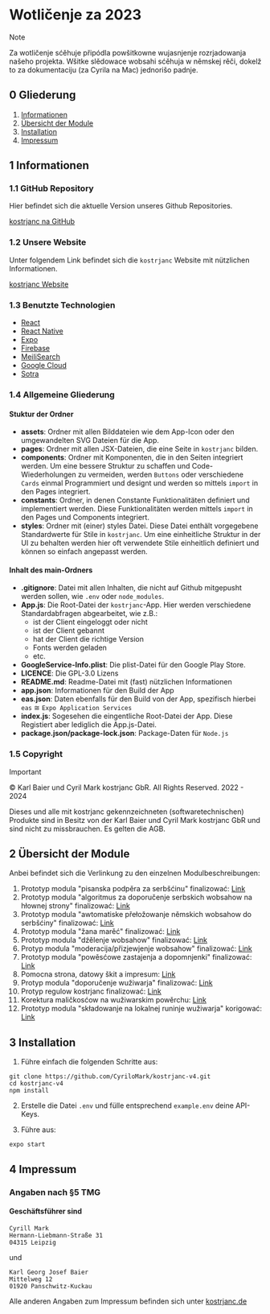 # Wotličenje za 2023

> [!NOTE]
> Za wotličenje sćěhuje připódla powšitkowne wujasnjenje rozrjadowanja našeho projekta. Wšitke slědowace wobsahi sćěhuja w němskej rěči, dokelž to za dokumentaciju (za Cyrila na Mac) jednorišo padnje.

## 0 Gliederung

1. [Informationen](./STIFTUNG-2023.md#1-informationen)
2. [Übersicht der Module](./STIFTUNG-2023.md#2-übersicht-der-module)
3. [Installation](./STIFTUNG-2023.md#3-installation)
4. [Impressum](./STIFTUNG-2023.md#4-impressum)

## 1 Informationen

### 1.1 GitHub Repository

Hier befindet sich die aktuelle Version unseres Github Repositories.

[kostrjanc na GitHub](https://github.com/CyriloMark/kostrjanc-v4)

### 1.2 Unsere Website

Unter folgendem Link befindet sich die `kostrjanc` Website mit nützlichen Informationen.

[kostrjanc Website](https://kostrjanc.de)

### 1.3 Benutzte Technologien

-   [React](https://legacy.reactjs.org)
-   [React Native](https://reactnative.dev)
-   [Expo](https://expo.dev)
-   [Firebase](https://firebase.google.com)
-   [MeiliSearch](https://www.meilisearch.com)
-   [Google Cloud](https://cloud.google.com)
-   [Sotra](https://sotra.app)

### 1.4 Allgemeine Gliederung

#### Stuktur der Ordner

-   **assets**: Ordner mit allen Bilddateien wie dem App-Icon oder den umgewandelten SVG Dateien für die App.
-   **pages**: Ordner mit allen JSX-Dateien, die eine Seite in `kostrjanc` bilden.
-   **components**: Ordner mit Komponenten, die in den Seiten integriert werden. Um eine bessere Struktur zu schaffen und Code-Wiederholungen zu vermeiden, werden `Buttons` oder verschiedene `Cards` einmal Programmiert und designt und werden so mittels `import` in den Pages integriert.
-   **constants**: Ordner, in denen Constante Funktionalitäten definiert und implementiert werden. Diese Funktionalitäten werden mittels `import` in den Pages und Components integriert.
-   **styles**: Ordner mit (einer) styles Datei. Diese Datei enthält vorgegebene Standardwerte für Stile in `kostrjanc`. Um eine einheitliche Struktur in der UI zu behalten werden hier oft verwendete Stile einheitlich definiert und können so einfach angepasst werden.

#### Inhalt des main-Ordners

-   **.gitignore**: Datei mit allen Inhalten, die nicht auf Github mitgepusht werden sollen, wie `.env` oder `node_modules`.
-   **App.js**: Die Root-Datei der `kostrjanc`-App. Hier werden verschiedene Standardabfragen abgearbeitet, wie z.B.:
    -   ist der Client eingeloggt oder nicht
    -   ist der Client gebannt
    -   hat der Client die richtige Version
    -   Fonts werden geladen
    -   etc.
-   **GoogleService-Info.plist**: Die plist-Datei für den Google Play Store.
-   **LICENCE**: Die GPL-3.0 Lizens
-   **README.md**: Readme-Datei mit (fast) nützlichen Informationen
-   **app.json**: Informationen für den Build der App
-   **eas.json**: Daten ebenfalls für den Build von der App, spezifisch hierbei `eas` $\cong$ `Expo Application Services`
-   **index.js**: Sogesehen die eingentliche Root-Datei der App. Diese Registiert aber lediglich die App.js-Datei.
-   **package.json/package-lock.json**: Package-Daten für `Node.js`

### 1.5 Copyright

> [!IMPORTANT]
> &copy; Karl Baier und Cyril Mark kostrjanc GbR. All Rights Reserved. 2022 - 2024

Dieses und alle mit kostrjanc gekennzeichneten (softwaretechnischen) Produkte sind in Besitz von der Karl Baier und Cyril Mark kostrjanc GbR und sind nicht zu missbrauchen. Es gelten die AGB.

## 2 Übersicht der Module

Anbei befindet sich die Verlinkung zu den einzelnen Modulbeschreibungen:

1. Prototyp modula "pisanska podpěra za serbšćinu" finalizować: [Link](./overview_modules/01_PISANSKA_PODPERA.md)
1. Prototyp modula "algoritmus za doporučenje serbskich wobsahow na hłownej strony" finalizować: [Link](./overview_modules/02_ALGORITMUS_DOPORUCENJE.md)
1. Prototyp modula "awtomatiske přełožowanje němskich wobsahow do serbšćiny" finalizować: [Link](./overview_modules/03_AWTOMATISKE_PROLOZOWANJE.md)
1. Prototyp modula "žana marěć" finalizować: [Link](./overview_modules/04_ZANA_MAREC.md)
1. Prototyp modula "dźělenje wobsahow" finalizować: [Link](./overview_modules/05_DZELENJE_WOBSAHOW.md)
1. Protyp modula "moderacija/přizjewjenje wobsahow" finalizować: [Link](./overview_modules/06_MODERACIJA.md)
1. Prototyp modula "powěsćowe zastajenja a dopomnjenki" finalizować: [Link](./overview_modules/07_POWESCE.md)
1. Pomocna strona, datowy škit a impresum: [Link](./overview_modules/08_POMOC_DATOSKIT.md)
1. Protyp modula "doporučenje wužiwarja" finalizować: [Link](./overview_modules/09_DOPORUCENJE_WUZIWARJA.md)
1. Protyp regulow kostrjanc finalizować: [Link](./overview_modules/10_REGULE.md)
1. Korektura maličkosćow na wužiwarskim powěrchu: [Link](./overview_modules/11_MALICKOSCE.md)
1. Prototyp modula "składowanje na lokalnej runinje wužiwarja" korigować: [Link](./overview_modules/12_SKLADOWANJE_LOKAL.md)

## 3 Installation

1. Führe einfach die folgenden Schritte aus:

```
git clone https://github.com/CyriloMark/kostrjanc-v4.git
cd kostrjanc-v4
npm install
```

2. Erstelle die Datei `.env` und fülle entsprechend `example.env` deine API-Keys.

3. Führe aus:

```
expo start
```

## 4 Impressum

### Angaben nach §5 TMG

#### Geschäftsführer sind

```
Cyrill Mark
Hermann-Liebmann-Straße 31
04315 Leipzig
```

und

```
Karl Georg Josef Baier
Mittelweg 12
01920 Panschwitz-Kuckau
```

Alle anderen Angaben zum Impressum befinden sich unter [kostrjanc.de](https://kostrjanc.de/pages/impresum.html)
